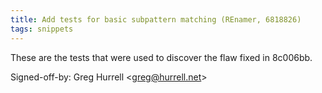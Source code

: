 ```yaml
---
title: Add tests for basic subpattern matching (REnamer, 6818826)
tags: snippets
---
```


These are the tests that were used to discover the flaw fixed in 8c006bb.

Signed-off-by: Greg Hurrell &lt;greg@hurrell.net&gt;
